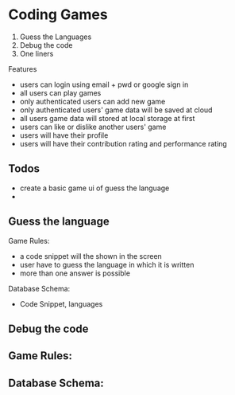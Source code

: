 # Coding Games

1. Guess the Languages
2. Debug the code
3. One liners

Features
- users can login using email + pwd or google sign in
- all users can play games
- only authenticated users can add new game 
- only authenticated users' game data will be saved at cloud
- all users game data will stored at local storage at first
- users can like or dislike another users' game
- users will have their profile
- users will have their contribution rating and performance rating


## Todos
- create a basic game ui of guess the language
- 

## Guess the language

Game Rules:
- a code snippet will the shown in the screen
- user have to guess the language in which it is written
- more than one answer is possible

Database Schema:
- Code Snippet, languages


## Debug the code

Game Rules:
-

Database Schema:
-  

